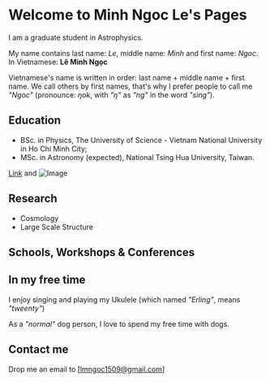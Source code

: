 # Welcome to Minh Ngoc Le's Pages

I am a graduate student in Astrophysics. 

My name contains last name: _Le_, middle name: _Minh_ and first name: _Ngoc_. 
In Vietnamese: **Lê Minh Ngọc**

Vietnamese's name is written in order: last name + middle name + first name.  We call others by first names, that's why I prefer people to call me _"Ngoc"_ (pronounce: _ŋok_, with _"ŋ"_ as _"ng"_ in the word _"sing"_).

## Education

- BSc. in Physics, The University of Science - Vietnam National University in Ho Chi Minh City;
- MSc. in Astronomy (expected), National Tsing Hua University, Taiwan. 

[Link](url) and ![Image](src)


## Research

- Cosmology
- Large Scale Structure

## Schools, Workshops & Conferences


## In my free time

I enjoy singing and playing my Ukulele (which named _"Erling"_, means _"tweenty"_)

As a _"normal"_ dog person, I love to spend my free time with dogs.

## Contact me

Drop me an email to [lmngoc1509@gmail.com]
